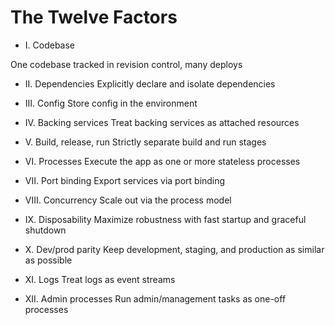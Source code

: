 # The Twelve Factors

- I. Codebase 

One codebase tracked in revision control, many deploys

- II. Dependencies
Explicitly declare and isolate dependencies

- III. Config
Store config in the environment

- IV. Backing services
Treat backing services as attached resources

- V. Build, release, run
Strictly separate build and run stages

- VI. Processes
Execute the app as one or more stateless processes

- VII. Port binding
Export services via port binding

- VIII. Concurrency
Scale out via the process model

- IX. Disposability
Maximize robustness with fast startup and graceful shutdown

- X. Dev/prod parity
Keep development, staging, and production as similar as possible

- XI. Logs
Treat logs as event streams

- XII. Admin processes
Run admin/management tasks as one-off processes
